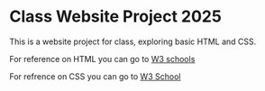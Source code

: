 # Class Website Project 2025
This is a website project for class, exploring basic HTML and CSS.

For reference on HTML you can go to [ W3 schools ](https://www.w3schools.com/html/default.asp/)

For refrence on CSS you can go to [ W3 School ](https://www.w3schools.com/css/default.asp/)
